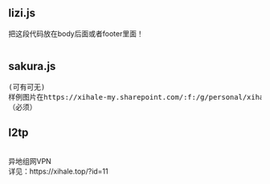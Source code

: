 <h2>lizi.js</h2>  
把这段代码放在body后面或者footer里面！  
<pre><script src="https://cdn.jsdelivr.net/gh/xihale/-test@latest/lizi.js"></script></pre>  
<h2>sakura.js</h2>
<pre>
(可有可无)<script>var src="要漂浮的图片url";</script>
样例图片在https://xihale-my.sharepoint.com/:f:/g/personal/xihale_xihale_top/Ej1PjRKXgLBOkt2bKCkg96ABAK-54BcgFkr-ITkXamN0Pg?e=ERyqJH
（必须）<script src="https://cdn.jsdelivr.net/gh/xihale/-test@latest/sakura.js"></script>
</pre>

<h2>l2tp</h2><br>
异地组网VPN<br>
详见：https://xihale.top/?id=11<br>
